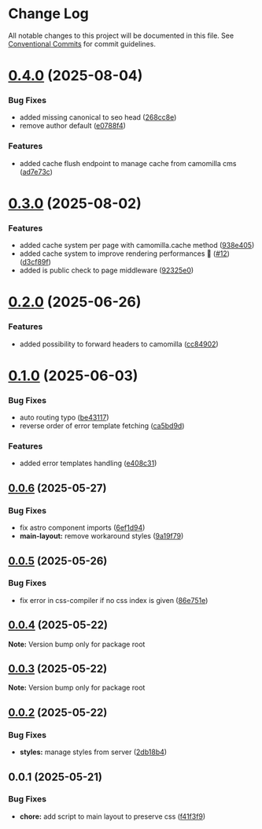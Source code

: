 # Change Log

All notable changes to this project will be documented in this file.
See [Conventional Commits](https://conventionalcommits.org) for commit guidelines.

# [0.4.0](https://github.com/camomillacms/astro-camomilla-integration/compare/v0.3.0...v0.4.0) (2025-08-04)

### Bug Fixes

- added missing canonical to seo head ([268cc8e](https://github.com/camomillacms/astro-camomilla-integration/commit/268cc8efe0956e3cbf74f152a416fe78e652f121))
- remove author default ([e0788f4](https://github.com/camomillacms/astro-camomilla-integration/commit/e0788f4a69def9c63b219b82d5ad508dc65ee12b))

### Features

- added cache flush endpoint to manage cache from camomilla cms ([ad7e73c](https://github.com/camomillacms/astro-camomilla-integration/commit/ad7e73cb191a771b4504d45acf8898385fcdde45))

# [0.3.0](https://github.com/camomillacms/astro-camomilla-integration/compare/v0.2.0...v0.3.0) (2025-08-02)

### Features

- added cache system per page with camomilla.cache method ([938e405](https://github.com/camomillacms/astro-camomilla-integration/commit/938e405268b0eba6c9c010a46f6560f00603682e))
- added cache system to improve rendering performances 🚀 ([#12](https://github.com/camomillacms/astro-camomilla-integration/issues/12)) ([d3cf89f](https://github.com/camomillacms/astro-camomilla-integration/commit/d3cf89f72330cd462ec41cd58fdd9b1d0999bc61))
- added is public check to page middleware ([92325e0](https://github.com/camomillacms/astro-camomilla-integration/commit/92325e05e93379b1526281157ece4d34ecb9f950))

# [0.2.0](https://github.com/camomillacms/astro-camomilla-integration/compare/v0.1.0...v0.2.0) (2025-06-26)

### Features

- added possibility to forward headers to camomilla ([cc84902](https://github.com/camomillacms/astro-camomilla-integration/commit/cc849022ca0c5889d1ec611264b5635f13d741c6))

# [0.1.0](https://github.com/camomillacms/astro-camomilla-integration/compare/v0.0.6...v0.1.0) (2025-06-03)

### Bug Fixes

- auto routing typo ([be43117](https://github.com/camomillacms/astro-camomilla-integration/commit/be43117af06510eaa05cb7c422007ed2ca9f1a0b))
- reverse order of error template fetching ([ca5bd9d](https://github.com/camomillacms/astro-camomilla-integration/commit/ca5bd9d89204db03862558c553ec5ebbd874bed6))

### Features

- added error templates handling ([e408c31](https://github.com/camomillacms/astro-camomilla-integration/commit/e408c31dd3d589709a65832e4700bc9cb127747c))

## [0.0.6](https://github.com/camomillacms/astro-camomilla-integration/compare/v0.0.5...v0.0.6) (2025-05-27)

### Bug Fixes

- fix astro component imports ([6ef1d94](https://github.com/camomillacms/astro-camomilla-integration/commit/6ef1d943c7b0e1c24ea9b225344abef45fa7170c))
- **main-layout:** remove workaround styles ([9a19f79](https://github.com/camomillacms/astro-camomilla-integration/commit/9a19f79d37ed6772b47294d1694c6e64351cd7f3))

## [0.0.5](https://github.com/camomillacms/astro-camomilla-integration/compare/v0.0.4...v0.0.5) (2025-05-26)

### Bug Fixes

- fix error in css-compiler if no css index is given ([86e751e](https://github.com/camomillacms/astro-camomilla-integration/commit/86e751e2810cc483aa1d478a27241fc99cfbd34c))

## [0.0.4](https://github.com/camomillacms/astro-camomilla-integration/compare/v0.0.3...v0.0.4) (2025-05-22)

**Note:** Version bump only for package root

## [0.0.3](https://github.com/camomillacms/astro-camomilla-integration/compare/v0.0.2...v0.0.3) (2025-05-22)

**Note:** Version bump only for package root

## [0.0.2](https://github.com/camomillacms/astro-camomilla-integration/compare/v0.0.1...v0.0.2) (2025-05-22)

### Bug Fixes

- **styles:** manage styles from server ([2db18b4](https://github.com/camomillacms/astro-camomilla-integration/commit/2db18b46c8197cf8e2e2c0271f04d8f36eaf0910))

## 0.0.1 (2025-05-21)

### Bug Fixes

- **chore:** add script to main layout to preserve css ([f41f3f9](https://github.com/camomillacms/astro-camomilla-integration/commit/f41f3f9b31484ae1c9b63ced8ee490d97f78221b))
